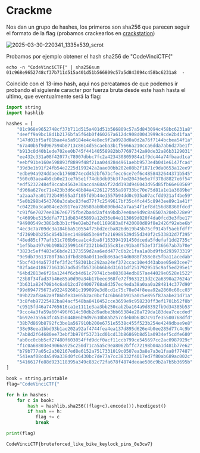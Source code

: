 # Crackme

Nos dan un grupo de hashes, los primeros son sha256 que parecen seguir el formato de la flag (probamos crackearlos en [crackstation](https://crackstation.net/))

![2025-03-30-220341_1335x539_scrot](https://github.com/user-attachments/assets/bd8b38c0-82d0-4335-a49d-f88c0bd920f9)

Probamos por ejemplo obtener el hash sha256 de "CodeVinciCTF{"
```
echo -n "CodeVinciCTF{" | sha256sum
01c968e9652748cf37b711d515a401d51b566809c57a5d843094c458bc6231a8  -
```

Coincide con el 13-imo hash, aqui nos percatamos de que podemos ir probando el siguiente caracter por fuerza bruta desde este hash hasta el ultimo, que eventualmente será la flag:

``` python
import string
import hashlib

hashes = [
    "01c968e9652748cf37b711d515a401d51b566809c57a5d843094c458bc6231a8",
    "4eeff9a9bc18d1b2176bfa5f64b0f460267a612dc908d0043999c9cde2b41faa",
    "147d01bf5af81bae4a5a9184e4c4e8ec9f2a0928d0a0d2a76f7144bcbea54f1a",
    "67a40b5f9d967594b8713c8614d55caeba3b1f5666a210cca6dda7ab6d27be1f",
    "b913c0d40b1ede702ee0b745f44140558982bb77697342a90de32a86b3129031",
    "ee432c331a08f42077c78907dbbc7fc2a423430805984a1f9dc44a74fbaad1ca",
    "eebf91be160e598893f8899f48f21aa0442844961aebb9573e4b041e6147fca4",
    "39d3e1b91f24fb54e2225d199242a2aae00bb202e08b2f1871c9da0653a12ee9",
    "edbe94a924ddaecb1760874ecd452bf67bcfecc6ce7ef6c4858432644371b545",
    "560c03aea4b9cb0e21ce7b5e1f74db3db95b3f7ed20436e5e7f378d8827e6f54",
    "edf52322484f8ccab4563e30acc4a68a5f22dd193d946043d95d85fb66e60569",
    "d966a627ec71e423b3d6c48b84a4226127555a90733bc70e75d81a1e1a3689be",
    "a2aaa7ea01732b49595a3f105fd9b44e1557b94dd0c935a07acfdd921af4be59",
    "5e0b298b4543760a3dabc83fed77f7c2549617bf35c4fc445c8943ee89c1a41f",
    "c04220a3ca084ce2d917ea726580ab0b890bd42a7aa54f1ef8d156d88360fdcd",
    "c91f6e7027ee0367e6775fbe2ba4d2af4a9bdb7ee0ae9d9c8a6507a20eb728e9",
    "c4609be515ddfa7711db83465899a12d36e04e113069d020f4da0fcd3e3fbe17",
    "94900549c3861db3b1cf9e02eb2fe01169683a0f420080d89f8e2426f92ebe6b",
    "4ec3c7a709dc3a184bba510554f75bd2ecba826d619b45b75cf914bf5aebfdff",
    "d7369b0b255c854b38ec14886853e84fa216989539d55d340f2c533832d7f395",
    "48ed85cf77afb31c706b9caa1c4dba8f163394191450dceda5fdefaf1dd2735c",
    "1ef5ba497c9b198b22599146f2321b6d155c81ec91ba0f53ef3f36667ab7b70e",
    "3823c5eff483e56bde21373559d2aa6edd477c6b2c1faa1a0bd9fbd293973319",
    "9e9db79613780f36a1d7bd880a0d11edb863ac94d6088f358e8c5fba11acedab",
    "5bcf4344a577dfef3f2cf58301bc292aa24ef372ccac10e4d43abae05e83cee7",
    "02fa4e418677b63367ad5d5fb5736b66b8d31611df2517929515c9af5ed295e1",
    "64bd2813e6f26a1244f6cb4d61c79741cbe083684edb857ae44029e0528e1522",
    "23b8f34fad37b46e85a0d90a34b17beee368fe72f9631213d2c2a6390a27624a",
    "3b631a824708b4c6a012cd7d4007768a8d357ec4eda38a0aa0a284814c377d90",
    "99d694775673a922492681c199099e3d8cd1c75c78e04f8eea92a2860c60cc03",
    "09b22af8a62a9f86bfe33e05b2ac0bcf4c6b66bb915a0c5e895f87aabe21d71a",
    "3c8feb97225482ba84acf548ba8410452cce3659e9c958230ff3ef1701b52f8b",
    "c9515fd46a74765616ca1e1111e3aa3bb250cab2ba164a9d8392fb9d34385b53",
    "9ccc4a3fa59a60f496f614c50db2d9adbe3bb65384e28a729da183dea7cecded",
    "b692e7a5563fc45350448e6b9d97610b8ab257cdeb0b6387c91fe35500768dfd",
    "38b7d869b8792fc3be1a567910b200e6751e5538c455f523b254e4249dbae9e8",
    "38e98eea1bbd93b1ae202a92af4744fea4ea137d895d626e4b0ee285d77c4c9b",
    "7ab8d2f64680ee73ebf3b970f53731cd01cd13b86869b8d51a0934ef5cdfe680",
    "ab0cc0cbb5cf27480f603054ffd9dcf0acf11ccb799ce545697cc2ac0987929c",
    "f1c0a68803e49066a925c250d71ca5a5c9ea8062bffc72198b04a1d481b77e62",
    "b79b777a05c2a302167ed8e6152a7517331019c0507ea3a8e7a3e1faa8f77487",
    "541eaf08cda549a338d0fc6430bc7de77a7cc38332f4017ed7f80ab689ac002c",
    "5416617fe88d923118395a349c832c72fa678f4874deeae506c9b2a7b5b3695b"
]

book = string.printable
flag="CodeVinciCTF{"

for h in hashes:
    for c in book:
        hash = hashlib.sha256((flag+c).encode()).hexdigest()
        if hash == h:
           flag += c
           break

print(flag)
```

`CodeVinciCTF{bruteforced_like_bike_keylock_pins_0e3cw7}`
